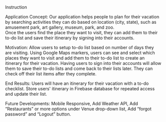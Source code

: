 Instruction

Application Concept:
    Our application helps people to plan for their vacation by searching activities they can do based on location (city, state), such as amusement park, art gallery, museum, park, and zoo.  
    Once the users find the place they want to visit, they can add them to their to-do list and save their itinerary by signing into their accounts.

Motivation: 
    Allow users to setup to-do list based on number of days they are visiting.
    Using Google Maps markers, users can see and select which places they want to visit and add them to their to-do list to create an itinerary for their vacation.
    Having users to sign into their accounts will allow them to save their to-do lists and come back to their lists later.  They can check off their list items after they complete.

End Results:
    Users will have an itinerary for their vacation with a to-do checklist.
    Store users' itinerary in Firebase database for repeated access and update their list.

Future Developments:
    Mobile Responsive, 
    Add Weather API,
    Add “Restaurants” or more options under Venue drop-down list,
    Add “forgot password” and “Logout” button.




